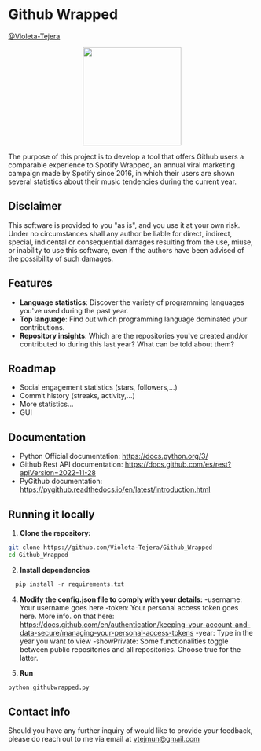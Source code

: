 
# Github Wrapped 
[@Violeta-Tejera](https://www.github.com/Violeta-Tejera)

<p align="center">
  <img src="https://github.com/Violeta-Tejera/Github_Wrapped/assets/80209320/200beba1-f3d2-4995-8693-455e83f574aa" width="200" height="200">
</p>

The purpose of this project is to develop a tool that offers Github users a comparable experience to Spotify Wrapped, an annual viral marketing campaign made by Spotify since 2016, in which their users are shown several statistics about their music tendencies during the current year.

## Disclaimer

This software is provided to you "as is", and you use it at your own risk. Under no circumstances shall any author be liable for direct, indirect, special, indicental or consequential damages resulting from the use, miuse, or inability to use this software, even if the authors have been advised of the possibility of such damages.

## Features

- **Language statistics**: Discover the variety of programming languages you've used during the past year.
- **Top language**: Find out which programming language dominated your contributions.
- **Repository insights**: Which are the repositories you've created and/or contributed to during this last year? What can be told about them?

## Roadmap
- Social engagement statistics (stars, followers,...)
- Commit history (streaks, activity,...)
- More statistics...
- GUI

## Documentation

- Python Official documentation: https://docs.python.org/3/
- Github Rest API documentation: https://docs.github.com/es/rest?apiVersion=2022-11-28
- PyGithub documentation: https://pygithub.readthedocs.io/en/latest/introduction.html

## Running it locally

1. **Clone the repository:**
  ```bash
  git clone https://github.com/Violeta-Tejera/Github_Wrapped
  cd Github_Wrapped
  ```
2. **Install dependencies**
```python
  pip install -r requirements.txt
```

4. **Modify the config.json file to comply with your details:**
  -username: Your username goes here
  -token: Your personal access token goes here. More info. on that here: https://docs.github.com/en/authentication/keeping-your-account-and-data-secure/managing-your-personal-access-tokens
  -year: Type in the year you want to view
  -showPrivate: Some functionalities toggle between public repositories and all repositories. Choose true for the latter.

5. **Run**
```python
python githubwrapped.py
```


## Contact info

Should you have any further inquiry of would like to provide your feedback, please do reach out to me via email at vtejmun@gmail.com


